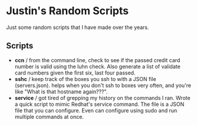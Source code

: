 # Justin's Random Scripts

Just some random scripts that I have made over the years. 

## Scripts

- **ccn** / from the command line, check to see if the passed credit card number is valid using the luhn check. Also generate a list of validate card numbers given the first six, last four passed.
- **sshc** / keep track of the boxes you ssh to with a JSON file (servers.json). helps when you don't ssh to boxes very often, and you're like "What is that hostname again???".
- **service** / got tired of grepping my history on the commands I ran. Wrote a quick script to mimic Redhat's service command. The file is a JSON file that you can configure. Even can configure using sudo and run multiple commands at once.
